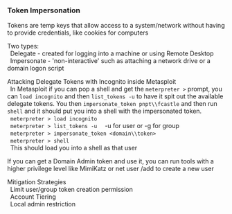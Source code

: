 ### Token Impersonation

Tokens are temp keys that allow access to a system/network without having to provide credentials, like cookies for computers  

Two types:  
&ensp;Delegate - created for logging into a machine or using Remote Desktop  
&ensp;Impersonate - 'non-interactive' such as attaching a network drive or a domain logon script  

Attacking Delegate Tokens with Incognito inside Metasploit  
&ensp;In Metasploit if you can pop a shell and get the `meterpreter >` prompt, you can `load incognito` and then `list_tokens -u` to have it spit out the available delegate tokens.  You then `impersonate_token pnpt\\fcastle` and then run `shell` and it should put you into a shell with the impersonated token.  
&ensp;`meterpreter > load incognito`  
&ensp;`meterpreter > list_tokens -u`
&ensp;&ensp;-u for user or -g for group  
&ensp;`meterpreter > impersonate_token <domain\\token>`  
&ensp;`meterpreter > shell`  
&ensp;This should load you into a shell as that user  

If you can get a Domain Admin token and use it, you can run tools with a higher privilege level like MimiKatz or net user /add to create a new user


Mitigation Strategies  
&ensp;Limit user/group token creation permission  
&ensp;Account Tiering  
&ensp;Local admin restriction  